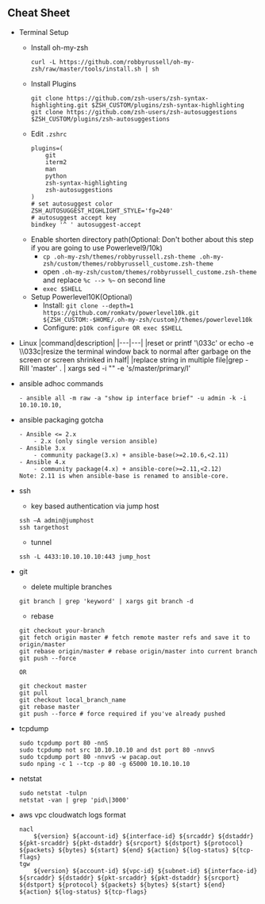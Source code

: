 ## Cheat Sheet
- Terminal Setup
    - Install oh-my-zsh
        ```
        curl -L https://github.com/robbyrussell/oh-my-zsh/raw/master/tools/install.sh | sh
        ```
    - Install Plugins
        ```
        git clone https://github.com/zsh-users/zsh-syntax-highlighting.git $ZSH_CUSTOM/plugins/zsh-syntax-highlighting
        git clone https://github.com/zsh-users/zsh-autosuggestions $ZSH_CUSTOM/plugins/zsh-autosuggestions
        ```
    - Edit `.zshrc`
        ```
        plugins=(
            git
            iterm2
            man
            python
            zsh-syntax-highlighting
            zsh-autosuggestions
        )
        # set autosuggest color
        ZSH_AUTOSUGGEST_HIGHLIGHT_STYLE='fg=240'
        # autosuggest accept key
        bindkey '^ ' autosuggest-accept
        ```
    - Enable shorten directory path(Optional: Don't bother about this step if you are going to use Powerlevel9/10k)
        - `cp .oh-my-zsh/themes/robbyrussell.zsh-theme .oh-my-zsh/custom/themes/robbyrussell_custome.zsh-theme`
        - open `.oh-my-zsh/custom/themes/robbyrussell_custome.zsh-theme` and replace `%c --> %~` on second line
        - `exec $SHELL` 
    - Setup Powerlevel10K(Optional)
        - Install: `git clone --depth=1 https://github.com/romkatv/powerlevel10k.git ${ZSH_CUSTOM:-$HOME/.oh-my-zsh/custom}/themes/powerlevel10k`
        - Configure: `p10k configure OR exec $SHELL`
- Linux
    |command|description|
    |---|---|
    |reset or printf '\033c' or echo -e \\\\033c|resize the terminal window back to normal after garbage on the screen or screen shrinked in half|
    |replace string in multiple file|grep -RiIl 'master' . \| xargs sed -i "" -e 's/master/primary/I'

- ansible adhoc commands
    ```
    - ansible all -m raw -a "show ip interface brief" -u admin -k -i 10.10.10.10,
    ```
- ansible packaging gotcha
    ```
    - Ansible <= 2.x
        - 2.x (only single version ansible)
    - Ansible 3.x
        - community package(3.x) + ansible-base(>=2.10.6,<2.11)
    - Ansible 4.x
        - community package(4.x) + ansible-core(>=2.11,<2.12)
    Note: 2.11 is when ansible-base is renamed to ansible-core.
    ```
- ssh
    - key based authentication via jump host
    ```
    ssh –A admin@jumphost
    ssh targethost
    ```
    - tunnel
    ```
    ssh -L 4433:10.10.10.10:443 jump_host
    ```
- git
    - delete multiple branches
    ```
    git branch | grep 'keyword' | xargs git branch -d
    ```

    - rebase
    ```
    git checkout your-branch
    git fetch origin master # fetch remote master refs and save it to origin/master
    git rebase origin/master # rebase origin/master into current branch
    git push --force

    OR

    git checkout master
    git pull
    git checkout local_branch_name
    git rebase master
    git push --force # force required if you've already pushed
    ```
- tcpdump
    ```
    sudo tcpdump port 80 -nnS
    sudo tcpdump not src 10.10.10.10 and dst port 80 -nnvvS
    sudo tcpdump port 80 -nnvvS -w pacap.out
    sudo nping -c 1 --tcp -p 80 -g 65000 10.10.10.10
    ```
- netstat
    ```
    sudo netstat -tulpn
    netstat -van | grep 'pid\|3000'
    ```
- aws vpc cloudwatch logs format
    ```
    nacl
        ${version} ${account-id} ${interface-id} ${srcaddr} ${dstaddr} ${pkt-srcaddr} ${pkt-dstaddr} ${srcport} ${dstport} ${protocol} ${packets} ${bytes} ${start} ${end} ${action} ${log-status} ${tcp-flags}
    tgw
        ${version} ${account-id} ${vpc-id} ${subnet-id} ${interface-id} ${srcaddr} ${dstaddr} ${pkt-srcaddr} ${pkt-dstaddr} ${srcport} ${dstport} ${protocol} ${packets} ${bytes} ${start} ${end} ${action} ${log-status} ${tcp-flags}
    ```
